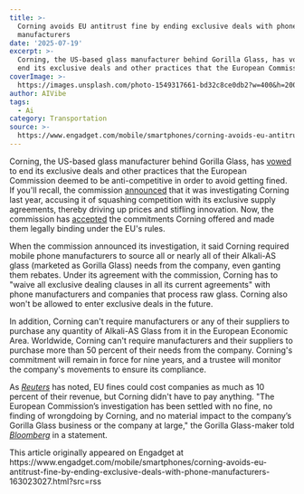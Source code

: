 ```yaml
---
title: >-
  Corning avoids EU antitrust fine by ending exclusive deals with phone
  manufacturers
date: '2025-07-19'
excerpt: >-
  Corning, the US-based glass manufacturer behind Gorilla Glass, has vowed to
  end its exclusive deals and other practices that the European Commission d...
coverImage: >-
  https://images.unsplash.com/photo-1549317661-bd32c8ce0db2?w=400&h=200&fit=crop&auto=format
author: AIVibe
tags:
  - Ai
category: Transportation
source: >-
  https://www.engadget.com/mobile/smartphones/corning-avoids-eu-antitrust-fine-by-ending-exclusive-deals-with-phone-manufacturers-163023027.html?src=rss
---
```

<p>Corning, the US-based glass manufacturer behind Gorilla Glass, has <a data-i13n="cpos:1;pos:1" href="https://www.bloomberg.com/news/articles/2025-07-18/corning-dodges-eu-antitrust-clash-with-gorilla-glass-deal?sref=10lNAhZ9">vowed</a> to end its exclusive deals and other practices that the European Commission deemed to be anti-competitive in order to avoid getting fined. If you&#39;ll recall, the commission <a data-i13n="cpos:2;pos:1" href="https://www.engadget.com/mobile/the-eu-is-looking-into-corning-for-alleged-anti-competitive-practices-140328416.html">announced</a> that it was investigating Corning last year, accusing it of squashing competition with its exclusive supply agreements, thereby driving up prices and stifling innovation. Now, the commission has <a data-i13n="cpos:3;pos:1" href="https://ec.europa.eu/commission/presscorner/detail/es/ip_25_1868">accepted</a> the commitments Corning offered and made them legally binding under the EU&#39;s rules.&nbsp;</p>
<p>When the commission announced its investigation, it said Corning required mobile phone manufacturers to source all or nearly all of their Alkali-AS glass (marketed as Gorilla Glass) needs from the company, even ganting them rebates. Under its agreement with the commission, Corning has to &quot;waive all exclusive dealing clauses in all its current agreements&quot; with phone manufacturers and companies that process raw glass. Corning also won&#39;t be allowed to enter exclusive deals in the future.&nbsp;</p>
<span id="end-legacy-contents"></span><p>In addition, Corning can&#39;t require manufacturers or any of their suppliers to purchase any quantity of Alkali-AS Glass from it in the European Economic Area. Worldwide, Corning can&#39;t require manufacturers and their suppliers to purchase more than 50 percent of their needs from the company. Corning&#39;s commitment will remain in force for nine years, and a trustee will monitor the company&#39;s movements to ensure its compliance.&nbsp;</p>
<p>As <a data-i13n="cpos:4;pos:1" href="https://www.reuters.com/legal/litigation/corning-staves-off-antitrust-fine-eu-regulators-accept-concessions-mobile-phone-2025-07-18/"><em>Reuters</em></a> has noted, EU fines could cost companies as much as 10 percent of their revenue, but Corning didn&#39;t have to pay anything. &quot;The European Commission’s investigation has been settled with no fine, no finding of wrongdoing by Corning, and no material impact to the company’s Gorilla Glass business or the company at large,&quot; the Gorilla Glass-maker told <a data-i13n="cpos:5;pos:1" href="https://www.bloomberg.com/news/articles/2025-07-18/corning-dodges-eu-antitrust-clash-with-gorilla-glass-deal?sref=10lNAhZ9"><em>Bloomberg</em></a> in a statement.</p>This article originally appeared on Engadget at https://www.engadget.com/mobile/smartphones/corning-avoids-eu-antitrust-fine-by-ending-exclusive-deals-with-phone-manufacturers-163023027.html?src=rss
